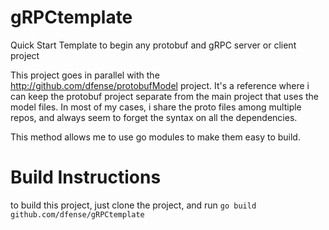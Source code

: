 # gRPCtemplate
Quick Start Template to begin any protobuf and gRPC server or client project

This project goes in parallel with the http://github.com/dfense/protobufModel project. It's a reference where i can keep the protobuf project separate from the main project that uses the model files. In most of my cases, i share the proto files among multiple repos, and always seem to forget the syntax on all the dependencies.

This method allows me to use go modules to make them easy to build.

# Build Instructions
to build this project, just clone the project, and run
```go build github.com/dfense/gRPCtemplate```
